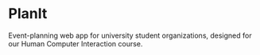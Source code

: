 # PlanIt
Event-planning web app for university student organizations, designed for our Human Computer Interaction course.
